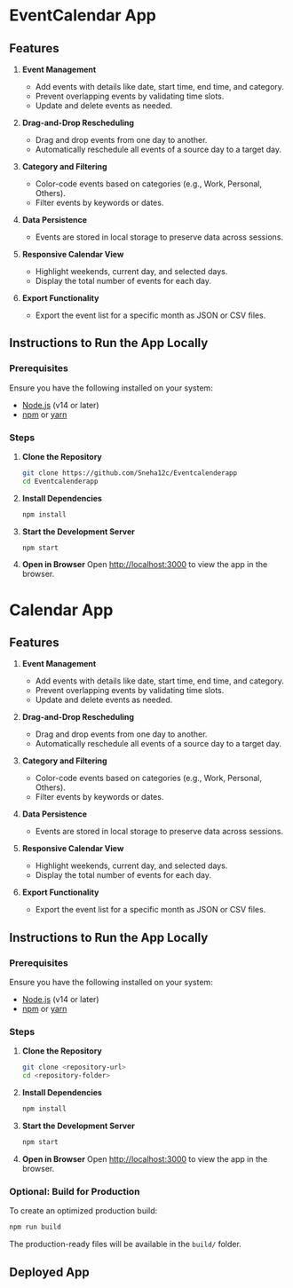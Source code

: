 # EventCalendar App

## Features

1. **Event Management**
   - Add events with details like date, start time, end time, and category.
   - Prevent overlapping events by validating time slots.
   - Update and delete events as needed.

2. **Drag-and-Drop Rescheduling**
   - Drag and drop events from one day to another.
   - Automatically reschedule all events of a source day to a target day.

3. **Category and Filtering**
   - Color-code events based on categories (e.g., Work, Personal, Others).
   - Filter events by keywords or dates.

4. **Data Persistence**
   - Events are stored in local storage to preserve data across sessions.

5. **Responsive Calendar View**
   - Highlight weekends, current day, and selected days.
   - Display the total number of events for each day.

6. **Export Functionality**
   - Export the event list for a specific month as JSON or CSV files.

## Instructions to Run the App Locally

### Prerequisites

Ensure you have the following installed on your system:

- [Node.js](https://nodejs.org/) (v14 or later)
- [npm](https://www.npmjs.com/) or [yarn](https://yarnpkg.com/)

### Steps

1. **Clone the Repository**
   ```bash
   git clone https://github.com/Sneha12c/Eventcalenderapp
   cd Eventcalenderapp
   ```

2. **Install Dependencies**
   ```bash
   npm install
   ```

3. **Start the Development Server**
   ```bash
   npm start
   ```

4. **Open in Browser**
   Open [http://localhost:3000](http://localhost:3000) to view the app in the browser.

# Calendar App

## Features

1. **Event Management**
   - Add events with details like date, start time, end time, and category.
   - Prevent overlapping events by validating time slots.
   - Update and delete events as needed.

2. **Drag-and-Drop Rescheduling**
   - Drag and drop events from one day to another.
   - Automatically reschedule all events of a source day to a target day.

3. **Category and Filtering**
   - Color-code events based on categories (e.g., Work, Personal, Others).
   - Filter events by keywords or dates.

4. **Data Persistence**
   - Events are stored in local storage to preserve data across sessions.

5. **Responsive Calendar View**
   - Highlight weekends, current day, and selected days.
   - Display the total number of events for each day.

6. **Export Functionality**
   - Export the event list for a specific month as JSON or CSV files.

## Instructions to Run the App Locally

### Prerequisites

Ensure you have the following installed on your system:

- [Node.js](https://nodejs.org/) (v14 or later)
- [npm](https://www.npmjs.com/) or [yarn](https://yarnpkg.com/)

### Steps

1. **Clone the Repository**
   ```bash
   git clone <repository-url>
   cd <repository-folder>
   ```

2. **Install Dependencies**
   ```bash
   npm install
   ```

3. **Start the Development Server**
   ```bash
   npm start
   ```

4. **Open in Browser**
   Open [http://localhost:3000](http://localhost:3000) to view the app in the browser.

### Optional: Build for Production

To create an optimized production build:
```bash
npm run build
```
The production-ready files will be available in the `build/` folder.

## Deployed App









